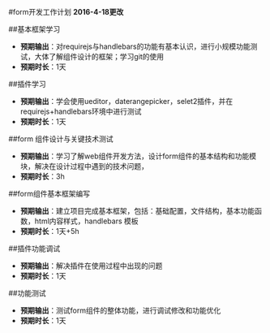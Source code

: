 #form开发工作计划 
**2016-4-18更改**

##基本框架学习
- **预期输出**：对requirejs与handlebars的功能有基本认识，进行小规模功能测试，大体了解组件设计的框架；学习git的使用
- **预期时长**：1天

##插件学习
- **预期输出**：学会使用ueditor，daterangepicker，selet2插件，并在requirejs+handlebars环境中进行测试
- **预期时长**：1天

##form 组件设计与关键技术测试
- **预期输出**：学习了解web组件开发方法，设计form组件的基本结构和功能模块，解决在设计过程中遇到的技术问题，
- **预期时长**：3h

##form组件基本框架编写
- **预期输出**：建立项目完成基本框架，包括：基础配置，文件结构，基本功能函数，html内容样式，handlebars 模板
- **预期时长**：1天+5h

##插件功能调试
- **预期输出**：解决插件在使用过程中出现的问题
- **预期时长**：1天

##功能测试
- **预期输出**：测试form组件的整体功能，进行调试修改和功能优化
- **预期时长**：1天


